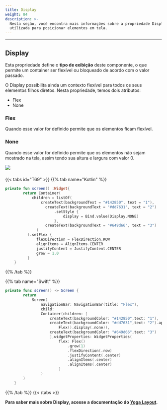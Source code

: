 ```yaml
---
title: Display
weight: 84
description: >-
  Nesta seção, você encontra mais informações sobre a propriedade Display
  utilizada para posicionar elementos em tela.
---
```


---

## Display

Esta propriedade define o **tipo de exibição** deste componente, o que permite um container ser flexível ou bloqueado de acordo com o valor passado.

O Display possibilita ainda um contexto flexível para todos os seus elementos filhos diretos. Nesta propriedade, temos dois atributos:

- Flex
- None

### **Flex**

Quando esse valor for definido permite que os elementos ficam flexível.

### **None**

Quando esse valor for definido permite que os elementos não sejam mostrado na tela, assim tendo sua altura e largura com valor 0.

![](https://lh6.googleusercontent.com/3cy2o8XKmTf0wequEI5ycerpdW48FvjiyXGvpfDtg3sOq3qz6ZJnKPQhVZ-9B0ed7GyUGGNQwfQbk1uEzDEADfmouCFPlrWWpjemG7yKHuhYkjvoY3zCe0nKVgYCqVWJA3VGS6_-)

###

{{< tabs id="T69" >}}
{{% tab name="Kotlin" %}}

```kotlin
private fun screen() :Widget{
        return Container(
            children = listOf(
                createText(backgroundText = "#142850", text = "1"),
                  createText(backgroundText = "#dd7631", text = "2")
                      .setStyle {
                          display = Bind.value(Display.NONE)
                      },
                  createText(backgroundText = "#649d66", text = "3")
              )
          ).setFlex {
              flexDirection = FlexDirection.ROW
              alignItems = AlignItems.CENTER
              justifyContent = JustifyContent.CENTER
              grow = 1.0
          }
    }
```

{{% /tab %}}

{{% tab name="Swift" %}}

```swift
private func screen() -> Screen {
        return
            Screen(
                navigationBar: NavigationBar(title: "Flex"),
                child:
                Container(children: [
                    createText(backgroundColor: "#142850",text: "1"),
                    createText(backgroundColor: "#dd7631",text: "2").applyFlex(
                        Flex().display(.none)),
                    createText(backgroundColor: "#649d66",text: "3")
                    ],widgetProperties: WidgetProperties(
                        flex: Flex()
                            .grow(1)
                            .flexDirection(.row)
                            .justifyContent(.center)
                            .alignItems(.center)
                            .alignItems(.center)
                        )
                )
        )
    }
```

{{% /tab %}}
{{< /tabs >}}

**Para saber mais sobre Display, acesse a documentação do [**Yoga Layout**](https://yogalayout.com/pt/flex/).**
